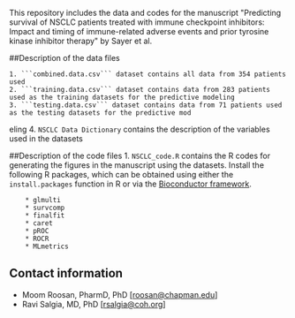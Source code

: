 This repository includes the data and codes for the manuscript "Predicting survival of NSCLC patients treated with immune checkpoint inhibitors: Impact and timing of immune-related adverse events and prior tyrosine kinase inhibitor therapy" by Sayer et al.

##Description of the data files

	1. ```combined.data.csv``` dataset contains all data from 354 patients used
	2. ```training.data.csv``` dataset contains data from 283 patients used as the training datasets for the predictive modeling
	3. ```testing.data.csv``` dataset contains data from 71 patients used as the testing datasets for the predictive mod
eling
	4. ```NSCLC Data Dictionary``` contains the description of the variables used in the datasets


##Description of the code files
	1. ```NSCLC_code.R``` contains the R codes for generating the figures in the manuscript using the datasets. Install the following R packages, which can be obtained using either the ```install.packages``` function in R or via the [Bioconductor framework](http://www.bioconductor.org).
	
		* glmulti
		* survcomp
		* finalfit
		* caret
		* pROC
		* ROCR
		* MLmetrics


## Contact information

* Moom Roosan, PharmD, PhD [roosan@chapman.edu]
* Ravi Salgia, MD, PhD [rsalgia@coh.org]



		

